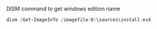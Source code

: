 DISM command to get windows edition name
```powershell
dism /Get-ImageInfo /imagefile:O:\sources\install.esd
```
